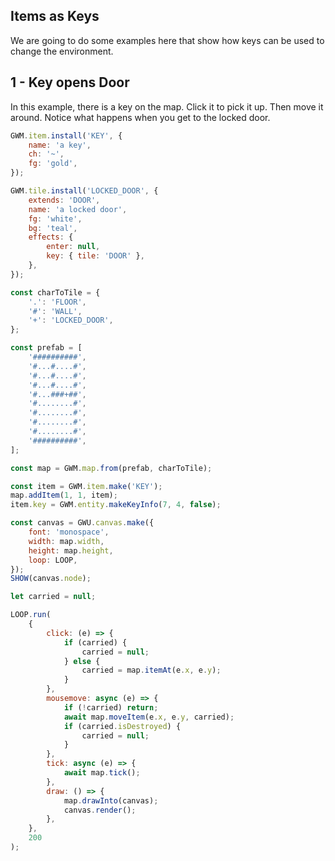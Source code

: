 ## Items as Keys

We are going to do some examples here that show how keys can be used to change the environment.

## 1 - Key opens Door

In this example, there is a key on the map. Click it to pick it up. Then move it around. Notice what happens when you get to the locked door.

```js
GWM.item.install('KEY', {
    name: 'a key',
    ch: '~',
    fg: 'gold',
});

GWM.tile.install('LOCKED_DOOR', {
    extends: 'DOOR',
    name: 'a locked door',
    fg: 'white',
    bg: 'teal',
    effects: {
        enter: null,
        key: { tile: 'DOOR' },
    },
});

const charToTile = {
    '.': 'FLOOR',
    '#': 'WALL',
    '+': 'LOCKED_DOOR',
};

const prefab = [
    '##########',
    '#...#....#',
    '#...#....#',
    '#...#....#',
    '#...###+##',
    '#........#',
    '#........#',
    '#........#',
    '#........#',
    '##########',
];

const map = GWM.map.from(prefab, charToTile);

const item = GWM.item.make('KEY');
map.addItem(1, 1, item);
item.key = GWM.entity.makeKeyInfo(7, 4, false);

const canvas = GWU.canvas.make({
    font: 'monospace',
    width: map.width,
    height: map.height,
    loop: LOOP,
});
SHOW(canvas.node);

let carried = null;

LOOP.run(
    {
        click: (e) => {
            if (carried) {
                carried = null;
            } else {
                carried = map.itemAt(e.x, e.y);
            }
        },
        mousemove: async (e) => {
            if (!carried) return;
            await map.moveItem(e.x, e.y, carried);
            if (carried.isDestroyed) {
                carried = null;
            }
        },
        tick: async (e) => {
            await map.tick();
        },
        draw: () => {
            map.drawInto(canvas);
            canvas.render();
        },
    },
    200
);
```

